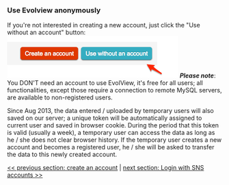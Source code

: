 ### Use Evolview anonymously
If you're not interested in creating a new account, just click the "Use without an account" button:
![](images/UseAnonymousely_use_anonymously.png)
_**Please note**_: You DON'T need an account to use EvolView, it's free for all users; all functionalities, except those require a connection to remote MySQL servers, are available to non-registered users.

Since Aug 2013, the data entered / uploaded by temporary users will also saved on our server; a unique token will be automatically assigned to current user and saved in browser cookie. During the period that this token is valid (usually a week), a temporary user can access the data as long as he / she does not clear browser history. If the temporary user creates a new account and becomes a registered user, he / she will be asked to transfer the data to this newly created account.

[<< previous section: create an account](/notsoquickstart/1_create_new_account/CreateNewAccount.md)      |       [next section: Login with SNS accounts >>](/notsoquickstart/3_Login_With_SNS_Accounts/LoginWithSNSAccounts.md)

